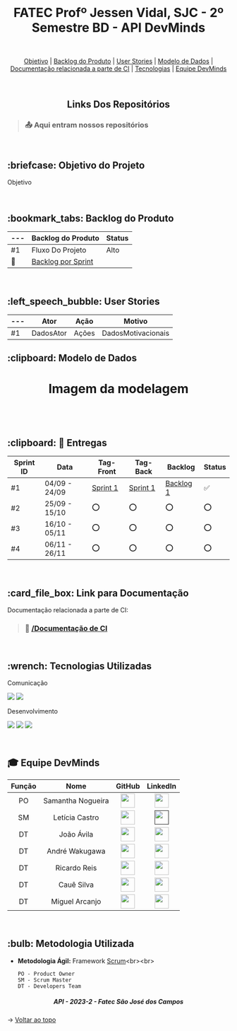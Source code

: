 <br id="topo">
<p align="center">
<h1 align="center"> FATEC Profº Jessen Vidal, SJC - 2º Semestre BD - API DevMinds </h1>
<br>
<p align="center">
    <a href="#Objetivo">Objetivo</a>  |  
    <a href="#backlog">Backlog do Produto</a>  |
    <a href="#userstories">User Stories</a>  |
    <a href="#modelo">Modelo de Dados</a>  |
    <a href="#links">Documentação relacionada a parte de CI</a>  |  
    <a href="#tecnologias">Tecnologias</a>  |  
    <a href="#equipe">Equipe DevMinds</a>
</p>
<br>
<h2 align="center"> Links Dos Repositórios </h2>
	
> ### :outbox_tray: Aqui entram nossos repositórios

<br>
<span id="Objetivo">
<h2> :briefcase: Objetivo do Projeto </h2>
<p>Objetivo</p>

<br>

<span id="backlog">
<h2> :bookmark_tabs: Backlog do Produto </h2>

--- | Backlog do Produto | Status |
----|------------------- | ------
#1 | Fluxo Do Projeto | Alto |
🔗 | [Backlog por Sprint](https://google.com/) | 
<br>

<span id="userstories">
<h2> :left_speech_bubble: User Stories </h2>

--- | Ator | Ação | Motivo
----|------|------|--------
#1 | DadosAtor | Ações | DadosMotivacionais
	
	
<span id="modelo">
<h2> :clipboard: Modelo de Dados</h2>
<h1 align="center">
  <p>Imagem da modelagem</p>
<img src = ""></h1>
<br>

<h2> :clipboard: 🎯 Entregas</h2>

Sprint ID | Data | Tag-Front | Tag-Back | Backlog | Status
----------|------|-----|-----|---------|--------
#1 | 04/09 - 24/09 |[Sprint 1](https://github.com/)|[Sprint 1](https://github.com/) | [Backlog 1](https://google.com) |:white_check_mark:|
#2 | 25/09 - 15/10 |:o:|:o:|:o:|:o:|
#3 | 16/10 - 05/11 |:o:|:o:|:o:|:o:|
#4 | 06/11 - 26/11 |:o:|:o:|:o:|:o:|
<br>

<span id="links">
<h2>:card_file_box: Link para Documentação</h2>

Documentação relacionada a parte de CI:
<br>
> ### 📁 <a href="">/Documentação de CI</a>

<br>
<span id="tecnologias">
  <h2>:wrench: Tecnologias Utilizadas</h2>
<p>
  <p> Comunicação <p>
    <img src="https://img.shields.io/badge/Discord-CED4DA?style=for-the-badge&logo=discord&logoColor=5865F2"/> 
    <img src="https://img.shields.io/badge/Trello-CED4DA?style=for-the-badge&logo=trello&logoColor=0052CC"/>
  <p> Desenvolvimento <p>
    <img src="https://img.shields.io/badge/Figma-CED4DA?style=for-the-badge&logo=figma&logoColor=F24E1E"/>
    <img src="https://img.shields.io/badge/MySQL-CED4DA?style=for-the-badge&logo=mysql&logoColor=4479A1"/>
    <img src="https://img.shields.io/badge/ClickUp-CED4DA?style=for-the-badge&logo=clickup&logoColor=0082FC"/>
    <br>
</p>
<br>

<div id='equipe'>
<h2> 🎓 Equipe DevMinds</h2>
    

| Função | Nome | GitHub | LinkedIn |
| :---: | :---: | :---: | :---: |
| PO | Samantha Nogueira | [<img height="32" width="32" src="https://cdn.simpleicons.org/github" />](https://github.com/samrln)| [<img height="32" width="32" src="https://cdn.simpleicons.org/linkedin" />](https://www.linkedin.com/in/samrln/) |
| SM | Letícia Castro | [<img height="32" width="32" src="https://cdn.simpleicons.org/github" />](https://github.com/castroleticia)| [<img height="32" width="32" src="https://cdn.simpleicons.org/linkedin" />]() |
| DT | João Ávila | [<img height="32" width="32" src="https://cdn.simpleicons.org/github" />](https://github.com/avilajp)| [<img height="32" width="32" src="https://cdn.simpleicons.org/linkedin" />](https://www.linkedin.com/in/joão-pedro-ávila-83a10a225/) |
| DT | André Wakugawa | [<img height="32" width="32" src="https://cdn.simpleicons.org/github" />](https://github.com/AndreWakugawa)| [<img height="32" width="32" src="https://cdn.simpleicons.org/linkedin" />](https://www.linkedin.com/in/andr%C3%A9-wakugawa-b07527182/) |
| DT | Ricardo Reis | [<img height="32" width="32" src="https://cdn.simpleicons.org/github" />](https://github.com/RicardoReis5)| [<img height="32" width="32" src="https://cdn.simpleicons.org/linkedin" />](https://www.linkedin.com/in/ricardo-reis-78a0b7271/)
| DT | Cauê Silva | [<img height="32" width="32" src="https://cdn.simpleicons.org/github" />](https://github.com/CauevSilv)| [<img height="32" width="32" src="https://cdn.simpleicons.org/linkedin" />](https://www.linkedin.com/in/cau%C3%AA-vieira-ba62b4244/) |
| DT | Miguel Arcanjo | [<img height="32" width="32" src="https://cdn.simpleicons.org/github" />](https://github.com/MiguelArc01)| [<img height="32" width="32" src="https://cdn.simpleicons.org/linkedin" />](https://www.linkedin.com/in/miguel-arcanjo-%C3%A1vila-872637230) |



<br>
	
<h2>:bulb: Metodologia Utilizada</h2>

* **Metodologia Ágil:** Framework [Scrum](https://blog.contaazul.com/metodologia-scrum#:~:text=a%20planilha%20agora-,O%20que%20%C3%A9%20a%20metodologia%20Scrum,desenvolvedores%20de%20softwares%20e%20sistemas.)<br><br>

	`PO - Product Owner`<br>
	`SM - Scrum Master`<br>
	`DT - Developers Team`  

</div>
 
 <h5 align="center">  API - 2023-2 - Fatec São José dos Campos </h5>
 
 → [Voltar ao topo](#topo)
